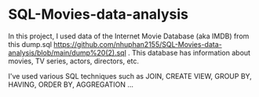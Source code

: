 # SQL-Movies-data-analysis

In this project, I used data of the Internet Movie Database (aka IMDB) from this dump.sql https://github.com/nhuphan2155/SQL-Movies-data-analysis/blob/main/dump%20(2).sql
. This database has information about movies, TV series, actors, directors, etc.

I've used various SQL techniques such as JOIN, CREATE VIEW, GROUP BY, HAVING, ORDER BY, AGGREGATION ...
